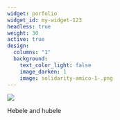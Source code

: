 ```yaml
---
widget: porfolio
widget_id: my-widget-123
headless: true
weight: 30
active: true
design:
  columns: "1"
  background:
    text_color_light: false
    image_darken: 1
    image: solidarity-amico-1-.png
---
```

![](shared-workspace-bro.png)

Hebele and hubele
